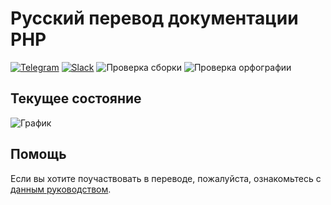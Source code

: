 # Русский перевод документации PHP

[![Telegram](https://img.shields.io/badge/telegram-@php_doc_ru-brightgreen.svg?logo=telegram)](https://t.me/php_doc_ru)
[![Slack](https://img.shields.io/badge/slack-@ru.php.doc-brightgreen.svg?logo=slack)](https://join.slack.com/t/ruphpdoc/shared_invite/zt-ax1czx68-c3_XSVhsgzYJCOslmwvJkQ)
![Проверка сборки](https://github.com/php/doc-ru/workflows/Проверка%20документации/badge.svg)
![Проверка орфографии](https://github.com/php/doc-ru/workflows/Проверка%20орфографии/badge.svg)

## Текущее состояние

![График](http://doc.php.net/images/revcheck/info_revcheck_php_ru.png "График текущего состояния")

## Помощь

Если вы хотите поучаствовать в переводе, пожалуйста, ознакомьтесь с [данным руководством](CONTRIBUTING.md).
